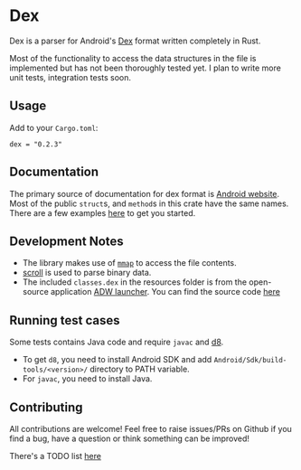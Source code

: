 # Dex

Dex is a parser for Android's [Dex](https://source.android.com/devices/tech/dalvik/dex-format) format written completely in Rust.

Most of the functionality to access the data structures in the file is implemented but has not been thoroughly tested yet. I plan to write more unit tests, integration tests soon.

## Usage
Add to your `Cargo.toml`:
```
dex = "0.2.3"
```

## Documentation
The primary source of documentation for dex format is [Android website](https://source.android.com/devices/tech/dalvik/dex-format). Most of the public `struct`s, and `method`s in this crate have the same names. There are a few examples [here](https://github.com/letmutx/dex-parser/tree/master/examples/) to get you started.

## Development Notes
* The library makes use of [`mmap`](https://en.wikipedia.org/wiki/Mmap) to access the file contents.
* [scroll](https://crates.io/crates/scroll) is used to parse binary data.
* The included `classes.dex` in the resources folder is from the open-source application [ADW launcher](https://f-droid.org/en/packages/org.adw.launcher/). You can find the source code [here](https://f-droid.org/repo/org.adw.launcher_34_src.tar.gz)

## Running test cases
Some tests contains Java code and require `javac` and [d8](https://developer.android.com/studio/command-line/d8).

* To get `d8`, you need to install Android SDK and add `Android/Sdk/build-tools/<version>/` directory to PATH variable.
* For `javac`, you need to install Java.

## Contributing
All contributions are welcome! Feel free to raise issues/PRs on Github if you find a bug, have a question or think something can be improved!

There's a TODO list [here](https://github.com/letmutx/dex-parser/tree/master/TODO)
